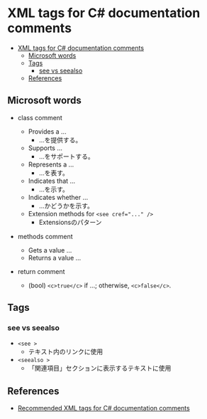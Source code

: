 # XML tags for C# documentation comments

- [XML tags for C# documentation comments](#xml-tags-for-c-documentation-comments)
  - [Microsoft words](#microsoft-words)
  - [Tags](#tags)
    - [see vs seealso](#see-vs-seealso)
  - [References](#references)

## Microsoft words

- class comment
  - Provides a ...
    - ...を提供する。
  - Supports ...
    - ...をサポートする。
  - Represents a ...
    - ...を表す。
  - Indicates that ...
    - ...を示す。
  - Indicates whether ...
    - ...かどうかを示す。
  - Extension methods for `<see cref="..." />`
    - Extensionsのパターン

- methods comment
  - Gets a value ...
  - Returns a value ...

- return comment
  - (bool) `<c>true</c>` if ...; otherwise,  `<c>false</c>`.

## Tags

### see vs seealso

- `<see >`
  - テキスト内のリンクに使用
- `<seealso >`
  - 「関連項目」セクションに表示するテキストに使用

## References

- [Recommended XML tags for C# documentation comments](https://learn.microsoft.com/ja-jp/dotnet/csharp/language-reference/xmldoc/recommended-tags)
